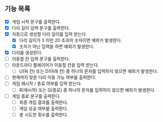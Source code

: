 ## 기능 목록
- [x] 게임 시작 문구를 출력한다.
- [x] 다리 길이 입력 문구를 출력한다.
- [x] 자동으로 생성할 다리 길이를 입력 받는다.
    - [x] 다리 길이가 3 미만 20 초과의 숫자이면 예외가 발생한다.
    - [x] 숫자가 아닌 입력을 하면 예외가 발생한다.
- [x] 다리를 생성한다.
- [ ] 이동할 칸 입력 문구를 출력한다.
- [ ] 라운드마다 플레이어가 이동할 칸을 입력 받는다.
    - [ ] U(위 칸) 또는 D(아래 칸) 중 하나의 문자를 입력하지 않으면 예외가 발생한다.
- [ ] 현재까지 맞춘 다리 이동 가능 여부를 출력한다.
- [ ] 게임 재시작 / 종료 여부를 입력 받는다.
    - [ ] R(재시작) 또는 Q(종료) 중 하나의 문자를 입력하지 않으면 예외가 발생한다.
- [ ] 게임 종료 문구를 출력한다.
    - [ ] 최종 게임 결과를 출력한다.
    - [ ] 게임 성공 여부를 출력한다.
    - [ ] 총 시도한 횟수를 출력한다.